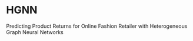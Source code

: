 # HGNN
Predicting Product Returns for Online Fashion Retailer with Heterogeneous Graph Neural Networks
